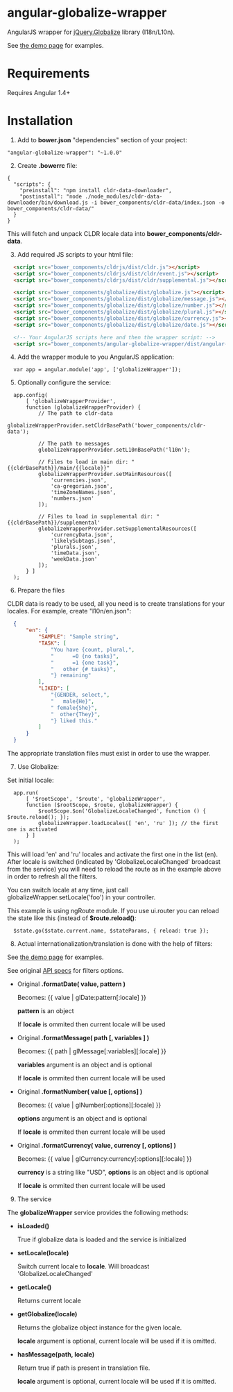 angular-globalize-wrapper
=========================

AngularJS wrapper for [jQuery.Globalize](https://github.com/jquery/globalize) library (I18n/L10n).

See [the demo page](http://demo.daemon-notes.com/angular-globalize-wrapper/#/) for examples.

Requirements
============

Requires Angular 1.4+

Installation
============

1. Add to **bower.json** "dependencies" section of your project:

  ```
  "angular-globalize-wrapper": "~1.0.0"
  ```

2. Create **.bowerrc** file:

  ```
  {
    "scripts": {
      "preinstall": "npm install cldr-data-downloader",
      "postinstall": "node ./node_modules/cldr-data-downloader/bin/download.js -i bower_components/cldr-data/index.json -o bower_components/cldr-data/"
    }
  }
  ```

  This will fetch and unpack CLDR locale data into **bower_components/cldr-data**.

3. Add required JS scripts to your html file:

  ```html
    <script src="bower_components/cldrjs/dist/cldr.js"></script>
    <script src="bower_components/cldrjs/dist/cldr/event.js"></script>
    <script src="bower_components/cldrjs/dist/cldr/supplemental.js"></script>

    <script src="bower_components/globalize/dist/globalize.js"></script>
    <script src="bower_components/globalize/dist/globalize/message.js"></script>
    <script src="bower_components/globalize/dist/globalize/number.js"></script>
    <script src="bower_components/globalize/dist/globalize/plural.js"></script>
    <script src="bower_components/globalize/dist/globalize/currency.js"></script>
    <script src="bower_components/globalize/dist/globalize/date.js"></script>

    <!-- Your AngularJS scripts here and then the wrapper script: -->
    <script src="bower_components/angular-globalize-wrapper/dist/angular-globalize-wrapper.js"></script>
  ```

4. Add the wrapper module to you AngularJS application:

  ```
    var app = angular.module('app', ['globalizeWrapper']);
  ```

5. Optionally configure the service:

  ```
    app.config(
        [ 'globalizeWrapperProvider',
        function (globalizeWrapperProvider) {
            // The path to cldr-data
            globalizeWrapperProvider.setCldrBasePath('bower_components/cldr-data');

            // The path to messages
            globalizeWrapperProvider.setL10nBasePath('l10n');

            // Files to load in main dir: "{{cldrBasePath}}/main/{{locale}}"
            globalizeWrapperProvider.setMainResources([
                'currencies.json',
                'ca-gregorian.json',
                'timeZoneNames.json',
                'numbers.json'
            ]);

            // Files to load in supplemental dir: "{{cldrBasePath}}/supplemental'
            globalizeWrapperProvider.setSupplementalResources([
                'currencyData.json',
                'likelySubtags.json',
                'plurals.json',
                'timeData.json',
                'weekData.json'
            ]);
        } ]
    );
  ```

6. Prepare the files

  CLDR data is ready to be used, all you need is to create translations for your locales. For example, create "l10n/en.json":

  ```json
    {
        "en": {
            "SAMPLE": "Sample string",
            "TASK": [
                "You have {count, plural,",
                "      =0 {no tasks}",
                "      =1 {one task}",
                "   other {# tasks}",
                "} remaining"
            ],
            "LIKED": [
                "{GENDER, select,",
                "   male{He}",
                " female{She}",
                "  other{They}",
                "} liked this."
            ]
        }
    }
  ```

  The appropriate translation files must exist in order to use the wrapper.

7. Use Globalize:

  Set initial locale:

  ```
    app.run(
        [ '$rootScope', '$route', 'globalizeWrapper',
        function ($rootScope, $route, globalizeWrapper) {
            $rootScope.$on('GlobalizeLocaleChanged', function () { $route.reload(); });
            globalizeWrapper.loadLocales([ 'en', 'ru' ]); // the first one is activated
        } ]
    );
  ```

  This will load 'en' and 'ru' locales and activate the first one in the list (en). After locale is switched (indicated by 'GlobalizeLocaleChanged' broadcast from the service) you will need to reload the route as in the example above in order to refresh all the filters.

  You can switch locale at any time, just call globalizeWrapper.setLocale('foo') in your controller.

  This example is using ngRoute module. If you use ui.router you can reload the state like this (instead of **$route.reload()**:

  ```
    $state.go($state.current.name, $stateParams, { reload: true });
  ```

8. Actual internationalization/translation is done with the help of filters:

  See [the demo page](http://demo.daemon-notes.com/angular-globalize-wrapper/#/) for examples.

  See original [API specs](https://github.com/jquery/globalize#api) for filters options.

  * Original **.formatDate( value, pattern )**

    Becomes: {{ value | glDate:pattern[:locale] }}

    **pattern** is an object

    If **locale** is ommited then current locale will be used

  * Original **.formatMessage( path [, variables ] )**

    Becomes: {{ path | glMessage[:variables][:locale] }}

    **variables** argument is an object and is optional

    If **locale** is ommited then current locale will be used

  * Original **.formatNumber( value [, options] )**

    Becomes: {{ value | glNumber[:options][:locale] }}

    **options** argument is an object and is optional

    If **locale** is ommited then current locale will be used

  * Original **.formatCurrency( value, currency [, options] )**

    Becomes: {{ value | glCurrency:currency[:options][:locale] }}

    **currency** is a string like "USD", **options** is an object and is optional

    If **locale** is ommited then current locale will be used

9. The service

  The **globalizeWrapper** service provides the following methods:

  * **isLoaded()**

    True if globalize data is loaded and the service is initialized

  * **setLocale(locale)**

    Switch current locale to **locale**. Will broadcast 'GlobalizeLocaleChanged'

  * **getLocale()**

    Returns current locale

  * **getGlobalize(locale)**

    Returns the globalize object instance for the given locale.

    **locale** argument is optional, current locale will be used if it is omitted.

  * **hasMessage(path, locale)**

    Return true if path is present in translation file.

    **locale** argument is optional, current locale will be used if it is omitted.
